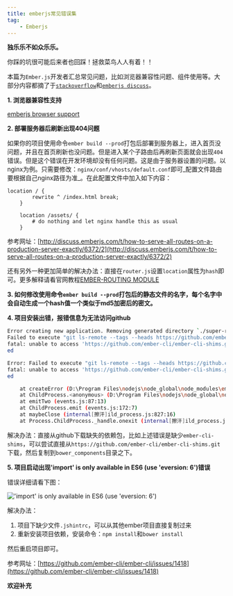 ```yaml
---
title: emberjs常见错误集
tag: 
    - Emberjs
---
```


**独乐乐不如众乐乐。**

你踩的坑很可能后来者也回踩！拯救菜鸟人人有着！！


本篇为`Ember.js`开发者汇总常见问题，比如浏览器兼容性问题、组件使用等。大部分内容都摘了于[`stackoverflow`](http://stackoverflow.com/search?q=ember.js)和[`emberjs discuss`](http://discuss.emberjs.com/)。

**1. 浏览器兼容性支持**

[emberjs browser support](http://stackoverflow.com/questions/9873744/ember-js-browser-support)

**2. 部署服务器后刷新出现404问题**

如果你的项目使用命令`ember build --prod`打包后部署到服务器上，进入首页没问题，并且在首页刷新也没问题。但是进入某个子路由后再刷新页面就会出现`404`错误。但是这个错误在开发环境却没有任何问题。这是由于服务器设置的问题。以nginx为例。只需要修改：`nginx/conf/vhosts/default.conf`即可_配置文件路由要根据自己nginx路径为准_。在此配置文件中加入如下内容：

```
location / {
        rewrite ^ /index.html break;
    }
    
    location /assets/ {
        # do nothing and let nginx handle this as usual
    }
```

参考网址：[http://discuss.emberjs.com/t/how-to-serve-all-routes-on-a-production-server-exactly/6372/2](http://discuss.emberjs.com/t/how-to-serve-all-routes-on-a-production-server-exactly/6372/2)

还有另外一种更加简单的解决办法：直接在`router.js`设置`location`属性为`hash`即可。更多解释请看官网教程[EMBER-ROUTING MODULE](http://emberjs.com/api/modules/ember-routing.html)

**3. 如何修改使用命令`ember build --prod`打包后的静态文件的名字，每个名字中会自动生成一个hash值一个类似于md5加密后的密文。**

**4. 项目安装出错，报错信息为无法访问github**

```bash
Error creating new application. Removing generated directory `./super-rentals`
Failed to execute "git ls-remote --tags --heads https://github.com/ember-cli/ember-cli-shims.git", exit code of #128
fatal: unable to access 'https://github.com/ember-cli/ember-cli-shims.git/': Failed to connect to github.com port 443: Connection refus
ed

Error: Failed to execute "git ls-remote --tags --heads https://github.com/ember-cli/ember-cli-shims.git", exit code of #128
fatal: unable to access 'https://github.com/ember-cli/ember-cli-shims.git/': Failed to connect to github.com port 443: Connection refus
ed

    at createError (D:\Program Files\nodejs\node_global\node_modules\ember-cli\node_modules\bower\lib\util\createError.js:4:15)
    at ChildProcess.<anonymous> (D:\Program Files\nodejs\node_global\node_modules\ember-cli\node_modules\bower\lib\util\cmd.js:102:21)
    at emitTwo (events.js:87:13)
    at ChildProcess.emit (events.js:172:7)
    at maybeClose (internal[擦汗]ild_process.js:827:16)
    at Process.ChildProcess._handle.onexit (internal[擦汗]ild_process.js:211:5)
```
解决办法：直接从github下载缺失的依赖包，比如上述错误是缺少`ember-cli-shims`，可以尝试直接从`https://github.com/ember-cli/ember-cli-shims.git`下载，然后复制到`bower_components`目录之下。

**5. 项目启动出现'import' is only available in ES6 (use 'eversion: 6')错误**

错误详细请看下图：

!['import' is only available in ES6 (use 'eversion: 6')](http://blog.ddlisting.com/content/images/2016/08/1.png)

解决办法：

1. 项目下缺少文件`.jshintrc`，可以从其他ember项目直接复制过来
2. 重新安装项目依赖，安装命令：`npm install`和`bower install`

然后重启项目即可。

参考网址：[https://github.com/ember-cli/ember-cli/issues/1418](https://github.com/ember-cli/ember-cli/issues/1418)


**欢迎补充**

